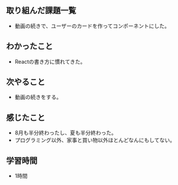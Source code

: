 ## 取り組んだ課題一覧
- 動画の続きで、ユーザーのカードを作ってコンポーネントにした。

## わかったこと
- Reactの書き方に慣れてきた。

## 次やること
- 動画の続きをする。

## 感じたこと
- 8月も半分終わったし、夏も半分終わった。
- プログラミング以外、家事と買い物以外ほとんどなんにもしてない。    

## 学習時間
- 1時間